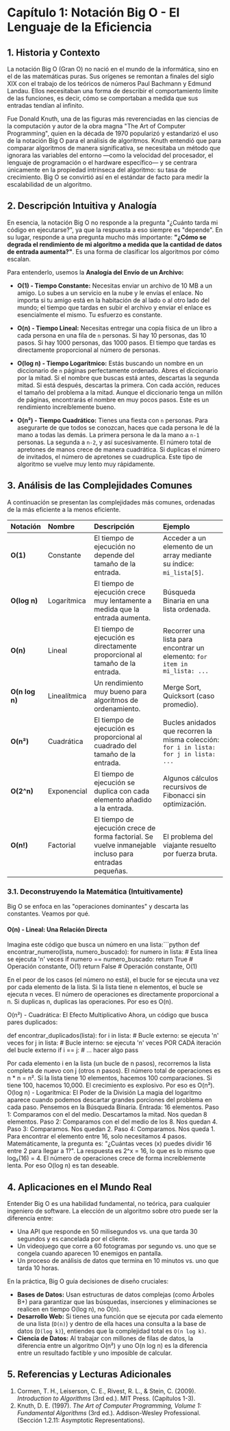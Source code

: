 # Capítulo 1: Notación Big O - El Lenguaje de la Eficiencia

## 1. Historia y Contexto

La notación Big O (Gran O) no nació en el mundo de la informática, sino en el de las matemáticas puras. Sus orígenes se remontan a finales del siglo XIX con el trabajo de los teóricos de números Paul Bachmann y Edmund Landau. Ellos necesitaban una forma de describir el comportamiento límite de las funciones, es decir, cómo se comportaban a medida que sus entradas tendían al infinito.

Fue Donald Knuth, una de las figuras más reverenciadas en las ciencias de la computación y autor de la obra magna "The Art of Computer Programming", quien en la década de 1970 popularizó y estandarizó el uso de la notación Big O para el análisis de algoritmos. Knuth entendió que para comparar algoritmos de manera significativa, se necesitaba un método que ignorara las variables del entorno —como la velocidad del procesador, el lenguaje de programación o el hardware específico— y se centrara únicamente en la propiedad intrínseca del algoritmo: su tasa de crecimiento. Big O se convirtió así en el estándar de facto para medir la escalabilidad de un algoritmo.

## 2. Descripción Intuitiva y Analogía

En esencia, la notación Big O no responde a la pregunta "¿Cuánto tarda mi código en ejecutarse?", ya que la respuesta a eso siempre es "depende". En su lugar, responde a una pregunta mucho más importante: **"¿Cómo se degrada el rendimiento de mi algoritmo a medida que la cantidad de datos de entrada aumenta?"**. Es una forma de clasificar los algoritmos por cómo escalan.

Para entenderlo, usemos la **Analogía del Envío de un Archivo:**

*   **O(1) - Tiempo Constante:** Necesitas enviar un archivo de 10 MB a un amigo. Lo subes a un servicio en la nube y le envías el enlace. No importa si tu amigo está en la habitación de al lado o al otro lado del mundo; el tiempo que tardas en subir el archivo y enviar el enlace es esencialmente el mismo. Tu esfuerzo es constante.

*   **O(n) - Tiempo Lineal:** Necesitas entregar una copia física de un libro a cada persona en una fila de `n` personas. Si hay 10 personas, das 10 pasos. Si hay 1000 personas, das 1000 pasos. El tiempo que tardas es directamente proporcional al número de personas.

*   **O(log n) - Tiempo Logarítmico:** Estás buscando un nombre en un diccionario de `n` páginas perfectamente ordenado. Abres el diccionario por la mitad. Si el nombre que buscas está antes, descartas la segunda mitad. Si está después, descartas la primera. Con cada acción, reduces el tamaño del problema a la mitad. Aunque el diccionario tenga un millón de páginas, encontrarás el nombre en muy pocos pasos. Este es un rendimiento increíblemente bueno.

*   **O(n²) - Tiempo Cuadrático:** Tienes una fiesta con `n` personas. Para asegurarte de que todos se conozcan, haces que cada persona le dé la mano a todas las demás. La primera persona le da la mano a `n-1` personas. La segunda a `n-2`, y así sucesivamente. El número total de apretones de manos crece de manera cuadrática. Si duplicas el número de invitados, el número de apretones se cuadruplica. Este tipo de algoritmo se vuelve muy lento muy rápidamente.

## 3. Análisis de las Complejidades Comunes

A continuación se presentan las complejidades más comunes, ordenadas de la más eficiente a la menos eficiente.

| Notación | Nombre | Descripción | Ejemplo |
| :--- | :--- | :--- | :--- |
| **O(1)** | Constante | El tiempo de ejecución no depende del tamaño de la entrada. | Acceder a un elemento de un array mediante su índice: `mi_lista[5]`. |
| **O(log n)** | Logarítmica | El tiempo de ejecución crece muy lentamente a medida que la entrada aumenta. | Búsqueda Binaria en una lista ordenada. |
| **O(n)** | Lineal | El tiempo de ejecución es directamente proporcional al tamaño de la entrada. | Recorrer una lista para encontrar un elemento: `for item in mi_lista: ...` |
| **O(n log n)**| Linealítmica | Un rendimiento muy bueno para algoritmos de ordenamiento. | Merge Sort, Quicksort (caso promedio). |
| **O(n²)** | Cuadrática | El tiempo de ejecución es proporcional al cuadrado del tamaño de la entrada. | Bucles anidados que recorren la misma colección: `for i in lista: for j in lista: ...` |
| **O(2^n)** | Exponencial | El tiempo de ejecución se duplica con cada elemento añadido a la entrada. | Algunos cálculos recursivos de Fibonacci sin optimización. |
| **O(n!)** | Factorial | El tiempo de ejecución crece de forma factorial. Se vuelve inmanejable incluso para entradas pequeñas. | El problema del viajante resuelto por fuerza bruta. |

### 3.1. Deconstruyendo la Matemática (Intuitivamente)

Big O se enfoca en las "operaciones dominantes" y descarta las constantes. Veamos por qué.

#### **O(n) - Lineal: Una Relación Directa**
Imagina este código que busca un número en una lista:```python
def encontrar_numero(lista, numero_buscado):
    for numero in lista: # Esta línea se ejecuta 'n' veces
        if numero == numero_buscado:
            return True # Operación constante, O(1)
    return False # Operación constante, O(1)

En el peor de los casos (el número no está), el bucle for se ejecuta una vez por cada elemento de la lista. Si la lista tiene n elementos, el bucle se ejecuta n veces. El número de operaciones es directamente proporcional a n. Si duplicas n, duplicas las operaciones. Por eso es O(n).

O(n²) - Cuadrática: El Efecto Multiplicativo
Ahora, un código que busca pares duplicados:

def encontrar_duplicados(lista):
    for i in lista: # Bucle externo: se ejecuta 'n' veces
        for j in lista: # Bucle interno: se ejecuta 'n' veces POR CADA iteración del bucle externo
            if i == j:
                # ... hacer algo
                pass

Por cada elemento i en la lista (un bucle de n pasos), recorremos la lista completa de nuevo con j (otros n pasos). El número total de operaciones es n * n = n². Si la lista tiene 10 elementos, hacemos 100 comparaciones. Si tiene 100, hacemos 10,000. El crecimiento es explosivo. Por eso es O(n²).
O(log n) - Logarítmica: El Poder de la División
La magia del logaritmo aparece cuando podemos descartar grandes porciones del problema en cada paso. Pensemos en la Búsqueda Binaria.
Entrada: 16 elementos.
Paso 1: Comparamos con el del medio. Descartamos la mitad. Nos quedan 8 elementos.
Paso 2: Comparamos con el del medio de los 8. Nos quedan 4.
Paso 3: Comparamos. Nos quedan 2.
Paso 4: Comparamos. Nos queda 1.
Para encontrar el elemento entre 16, solo necesitamos 4 pasos. Matemáticamente, la pregunta es: "¿Cuántas veces (x) puedes dividir 16 entre 2 para llegar a 1?". La respuesta es 2^x = 16, lo que es lo mismo que log₂(16) = 4. El número de operaciones crece de forma increíblemente lenta. Por eso O(log n) es tan deseable.

## 4. Aplicaciones en el Mundo Real

Entender Big O es una habilidad fundamental, no teórica, para cualquier ingeniero de software. La elección de un algoritmo sobre otro puede ser la diferencia entre:
*   Una API que responde en 50 milisegundos vs. una que tarda 30 segundos y es cancelada por el cliente.
*   Un videojuego que corre a 60 fotogramas por segundo vs. uno que se congela cuando aparecen 10 enemigos en pantalla.
*   Un proceso de análisis de datos que termina en 10 minutos vs. uno que tarda 10 horas.

En la práctica, Big O guía decisiones de diseño cruciales:
*   **Bases de Datos:** Usan estructuras de datos complejas (como Árboles B+) para garantizar que las búsquedas, inserciones y eliminaciones se realicen en tiempo O(log n), no O(n).
*   **Desarrollo Web:** Si tienes una función que se ejecuta por cada elemento de una lista (`O(n)`) y dentro de ella haces una consulta a la base de datos (`O(log k)`), entiendes que la complejidad total es `O(n log k)`.
*   **Ciencia de Datos:** Al trabajar con millones de filas de datos, la diferencia entre un algoritmo O(n²) y uno O(n log n) es la diferencia entre un resultado factible y uno imposible de calcular.

## 5. Referencias y Lecturas Adicionales

1.  Cormen, T. H., Leiserson, C. E., Rivest, R. L., & Stein, C. (2009). *Introduction to Algorithms* (3rd ed.). MIT Press. (Capítulos 1-3).
2.  Knuth, D. E. (1997). *The Art of Computer Programming, Volume 1: Fundamental Algorithms* (3rd ed.). Addison-Wesley Professional. (Sección 1.2.11: Asymptotic Representations).